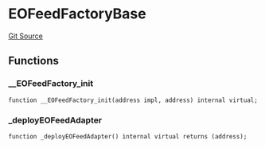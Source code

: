 # EOFeedFactoryBase

[Git Source](https://github.com/Eoracle/target-contracts/blob/2a1c0c442230a3038c84f19545812da920182a69/src/adapters/factories/EOFeedFactoryBase.sol)

## Functions

### \_\_EOFeedFactory_init

```solidity
function __EOFeedFactory_init(address impl, address) internal virtual;
```

### \_deployEOFeedAdapter

```solidity
function _deployEOFeedAdapter() internal virtual returns (address);
```
